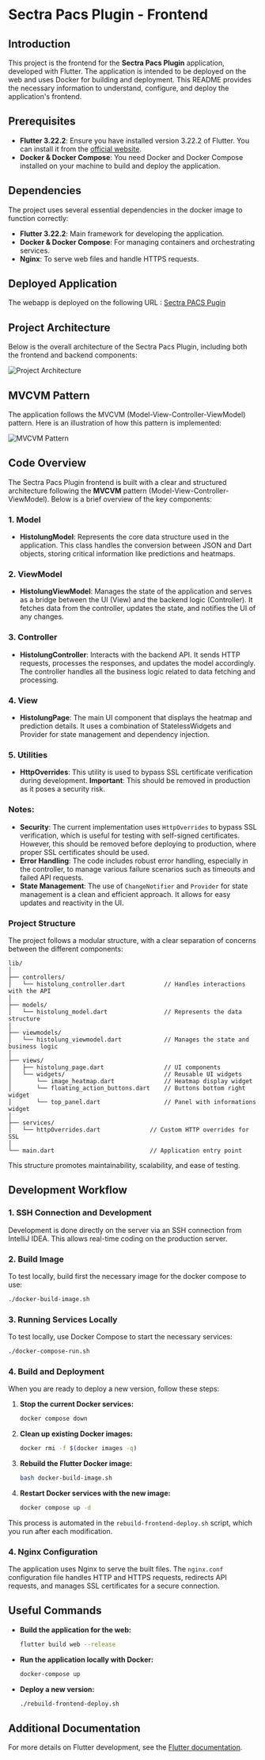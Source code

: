 
# Sectra Pacs Plugin - Frontend

## Introduction

This project is the frontend for the **Sectra Pacs Plugin** application, developed with Flutter. The application is intended to be deployed on the web and uses Docker for building and deployment. This README provides the necessary information to understand, configure, and deploy the application's frontend.

## Prerequisites

- **Flutter 3.22.2**: Ensure you have installed version 3.22.2 of Flutter. You can install it from the [official website](https://flutter.dev).
- **Docker & Docker Compose**: You need Docker and Docker Compose installed on your machine to build and deploy the application.

## Dependencies

The project uses several essential dependencies in the docker image to function correctly:

- **Flutter 3.22.2**: Main framework for developing the application.
- **Docker & Docker Compose**: For managing containers and orchestrating services.
- **Nginx**: To serve web files and handle HTTPS requests.

## Deployed Application
The webapp is deployed on the following URL : [Sectra PACS Pugin](https://vlbeltbsectra.hevs.ch/) 

## Project Architecture

Below is the overall architecture of the Sectra Pacs Plugin, including both the frontend and backend components:

![Project Architecture](./images/Architecture.png)

## MVCVM Pattern

The application follows the MVCVM (Model-View-Controller-ViewModel) pattern. Here is an illustration of how this pattern is implemented:

![MVCVM Pattern](./images/MVCVM.png)

## Code Overview

The Sectra Pacs Plugin frontend is built with a clear and structured architecture following the **MVCVM** pattern (Model-View-Controller-ViewModel). Below is a brief overview of the key components:

### 1. **Model**
- **HistolungModel**: Represents the core data structure used in the application. This class handles the conversion between JSON and Dart objects, storing critical information like predictions and heatmaps.

### 2. **ViewModel**
- **HistolungViewModel**: Manages the state of the application and serves as a bridge between the UI (View) and the backend logic (Controller). It fetches data from the controller, updates the state, and notifies the UI of any changes.

### 3. **Controller**
- **HistolungController**: Interacts with the backend API. It sends HTTP requests, processes the responses, and updates the model accordingly. The controller handles all the business logic related to data fetching and processing.

### 4. **View**
- **HistolungPage**: The main UI component that displays the heatmap and prediction details. It uses a combination of StatelessWidgets and Provider for state management and dependency injection.

### 5. **Utilities**
- **HttpOverrides**: This utility is used to bypass SSL certificate verification during development. **Important**: This should be removed in production as it poses a security risk.

### Notes:
- **Security**: The current implementation uses `HttpOverrides` to bypass SSL verification, which is useful for testing with self-signed certificates. However, this should be removed before deploying to production, where proper SSL certificates should be used.
- **Error Handling**: The code includes robust error handling, especially in the controller, to manage various failure scenarios such as timeouts and failed API requests.
- **State Management**: The use of `ChangeNotifier` and `Provider` for state management is a clean and efficient approach. It allows for easy updates and reactivity in the UI.

### Project Structure

The project follows a modular structure, with a clear separation of concerns between the different components:

```
lib/
│
├── controllers/
│   └── histolung_controller.dart           // Handles interactions with the API
│
├── models/
│   └── histolung_model.dart                // Represents the data structure
│
├── viewmodels/
│   └── histolung_viewmodel.dart            // Manages the state and business logic
│
├── views/
│   ├── histolung_page.dart                 // UI components
│   └── widgets/                            // Reusable UI widgets
│       └── image_heatmap.dart              // Heatmap display widget
│       └── floating_action_buttons.dart    // Buttons bottom right widget
│       └── top_panel.dart                  // Panel with informations widget
│
├── services/
│   └── httpOverrides.dart              // Custom HTTP overrides for SSL
│
└── main.dart                           // Application entry point
```

This structure promotes maintainability, scalability, and ease of testing.



## Development Workflow

### 1. SSH Connection and Development

Development is done directly on the server via an SSH connection from IntelliJ IDEA. This allows real-time coding on the production server.

### 2. Build Image

To test locally, build first the necessary image for the docker compose to use:
```bash
./docker-build-image.sh
```

### 3. Running Services Locally

To test locally, use Docker Compose to start the necessary services:
```bash
./docker-compose-run.sh
```

### 4. Build and Deployment

When you are ready to deploy a new version, follow these steps:

1. **Stop the current Docker services:**
   ```bash
   docker compose down
   ```

2. **Clean up existing Docker images:**
   ```bash
   docker rmi -f $(docker images -q)
   ```

3. **Rebuild the Flutter Docker image:**
   ```bash
   bash docker-build-image.sh
   ```

4. **Restart Docker services with the new image:**
   ```bash
   docker compose up -d
   ```

This process is automated in the `rebuild-frontend-deploy.sh` script, which you run after each modification.

### 4. Nginx Configuration

The application uses Nginx to serve the built files. The `nginx.conf` configuration file handles HTTP and HTTPS requests, redirects API requests, and manages SSL certificates for a secure connection.


## Useful Commands

- **Build the application for the web:**
  ```bash
  flutter build web --release
  ```

- **Run the application locally with Docker:**
  ```bash
  docker-compose up
  ```

- **Deploy a new version:**
  ```bash
  ./rebuild-frontend-deploy.sh
  ```

## Additional Documentation

For more details on Flutter development, see the [Flutter documentation](https://docs.flutter.dev/).
